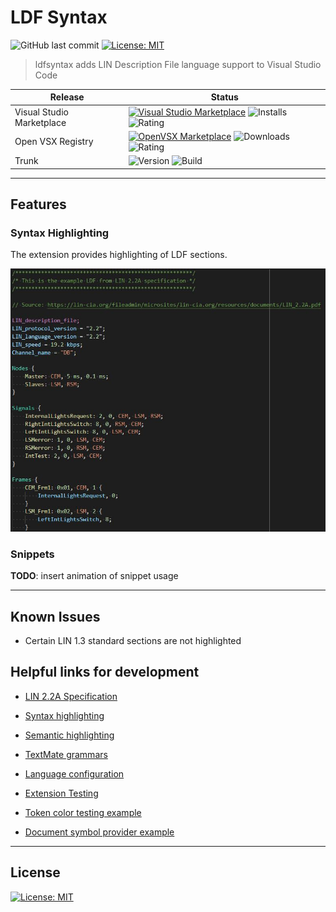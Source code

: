 # LDF Syntax

![GitHub last commit](https://img.shields.io/github/last-commit/c4deszes/ldfsyntax)
[![License: MIT](https://img.shields.io/badge/License-MIT-blue.svg)](https://opensource.org/licenses/MIT)

> ldfsyntax adds LIN Description File language support to Visual Studio Code

|Release |Status |
|-|-|
|Visual Studio Marketplace | [![Visual Studio Marketplace](https://img.shields.io/visual-studio-marketplace/v/c4deszes.ldf-syntax)](https://marketplace.visualstudio.com/items?itemName=c4deszes.ldf-syntax) ![Installs](https://img.shields.io/visual-studio-marketplace/i/c4deszes.ldf-syntax) ![Rating](https://img.shields.io/visual-studio-marketplace/r/c4deszes.ldf-syntax)
|Open VSX Registry | [![OpenVSX Marketplace](https://img.shields.io/open-vsx/v/c4deszes/ldf-syntax)](https://open-vsx.org/extension/c4deszes/ldf-syntax) ![Downloads](https://img.shields.io/open-vsx/dt/c4deszes/ldf-syntax) ![Rating](https://img.shields.io/open-vsx/rating/c4deszes/ldf-syntax)
| Trunk | ![Version](https://img.shields.io/github/package-json/v/c4deszes/ldfsyntax) ![Build](https://img.shields.io/github/workflow/status/c4deszes/ldfsyntax/Build/master)

---

## Features

### Syntax Highlighting

The extension provides highlighting of LDF sections.

![syntax-highlight](images/syntax-highlight.jpg)

### Snippets

__TODO__: insert animation of snippet usage

---

## Known Issues

+ Certain LIN 1.3 standard sections are not highlighted

## Helpful links for development

+ [LIN 2.2A Specification](https://www.cs-group.de/wp-content/uploads/2016/11/LIN_Specification_Package_2.2A.pdf)

+ [Syntax highlighting](https://code.visualstudio.com/api/language-extensions/syntax-highlight-guide)

+ [Semantic highlighting](https://code.visualstudio.com/api/language-extensions/semantic-highlight-guide)

+ [TextMate grammars](https://macromates.com/manual/en/language_grammars)

+ [Language configuration](https://code.visualstudio.com/api/language-extensions/language-configuration-guide)

+ [Extension Testing](https://developers.redhat.com/blog/2019/11/18/new-tools-for-automating-end-to-end-tests-for-vs-code-extensions)

+ [Token color testing example](https://github.com/styled-components/vscode-styled-components/blob/master/src/tests/suite/colorization.test.js)

+ [Document symbol provider example](https://github.com/svaberg/SWMF-grammar/blob/master/src/extension.ts)

---

## License

[![License: MIT](https://img.shields.io/badge/License-MIT-blue.svg)](https://opensource.org/licenses/MIT)
